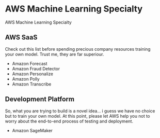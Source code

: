 # AWS Machine Learning Specialty
AWS Machine Learning Specialty

## AWS SaaS
Check out this list before spending precious company resources training your own model. Trust me, they are far superiour.

- Amazon Forecast
- Amazon Fraud Detector
- Amazon Personalize
- Amazon Polly
- Amazon Transcribe

## Development Platform
So, what you are trying to build is a novel idea... i guess we have no choice but to train your own model. At this point, please let AWS help you not to worry about the end-to-end process of testing and deployment.
- Amazon SageMaker
